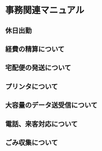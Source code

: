  # 事務関連マニュアル
 ## 休日出勤
 ## 経費の精算について
 ## 宅配便の発送について
 ## プリンタについて
 ## 大容量のデータ送受信について
 ## 電話、来客対応について
 ## ごみ収集について